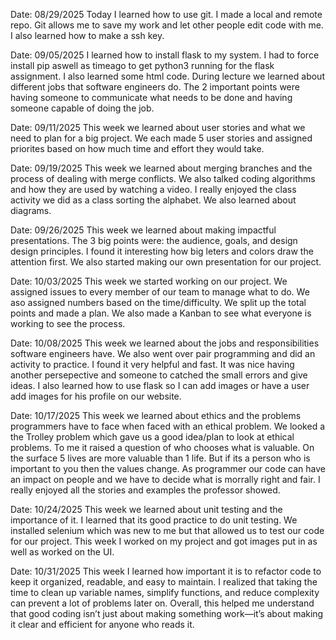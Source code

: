 Date: 08/29/2025
Today I learned how to use git. I made a local and remote repo. Git allows me to save my work and let other people edit code with me. I also learned how to make a ssh key.

Date: 09/05/2025
I learned how to install flask to my system. I had to force install pip aswell as timeago to get python3 running for the flask assignment. I also learned some html code. During lecture we learned about different jobs that software engineers do. The 2 important points were having someone to communicate what needs to be done and having someone capable of doing the job.

Date: 09/11/2025
This week we learned about user stories and what we need to plan for a big project. We each made 5 user stories and
assigned priorites based on how much time and effort they would take.

Date: 09/19/2025
This week we learned about merging branches and the process of dealing with merge conflicts. We also talked coding
algorithms and how they are used by watching a video. I really enjoyed the class activity we did as a class sorting the alphabet. We also learned about diagrams.

Date: 09/26/2025
This week we learned about making impactful presentations. The 3 big points were: the audience, goals, and design
design principles. I found it interesting how big leters and colors draw the attention first. We also started making
our own presentation for our project.

Date: 10/03/2025
This week we started working on our project. We assigned issues to every member of our team to manage what to do. We aso assigned numbers based on the time/difficulty. We split up the total points and made a plan. We also made a Kanban to
see what everyone is working to see the process.

Date: 10/08/2025
This week we learned about the jobs and responsibilities software engineers have. We also went over pair programming and did an activity to practice. I found it very helpful and fast. It was nice having another persepective and someone to 
catched the small errors and give ideas. I also learned how to use flask so I can add images or have a user add images for his profile on our website.

Date: 10/17/2025
This week we learned about ethics and the problems programmers have to face when faced with an ethical problem. We looked a the Trolley problem which gave us a good idea/plan to look at ethical problems. To me it raised a question of who chooses what is valuable. On the surface 5 lives are more valuable than 1 life. But if its a person who is important to you then the values change. As programmer our code can have an impact on people and we have to decide what is morrally right and fair. I really enjoyed all the stories and examples the professor showed.

Date: 10/24/2025
This week we learned about unit testing and the importance of it. I learned that its good practice to do unit testing. We installed selenium which was new to me but that allowed us to test our code for our project. This week I worked on my project and got images put in as well as worked on the UI.

Date: 10/31/2025
This week I learned how important it is to refactor code to keep it organized, readable, and easy to maintain. I realized that taking the time to clean up variable names, simplify functions, and reduce complexity can prevent a lot of problems later on. Overall, this helped me understand that good coding isn’t just about making something work—it’s about making it clear and efficient for anyone who reads it.     
